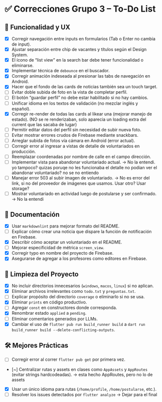 # ✅ Correcciones Grupo 3 – To-Do List

## 🧪 Funcionalidad y UX
- [x] Corregir navegación entre inputs en formularios (Tab o Enter no cambia de input).
- [x] Ajustar separación entre chip de vacantes y títulos según el Design System.
- [x] El ícono de “list view” en la search bar debe tener funcionalidad o eliminarse.
- [x] Implementar técnica de `debounce` en el buscador.
- [x] Corregir animación indeseada al presionar las tabs de navegación en Android.
- [x] Hacer que el fondo de las cards de noticias también sea un touch target.
- [ ] Evitar doble subida de foto en la vista de completar perfil.
- [ ] El botón “guardar perfil” no debe estar habilitado si no hay cambios.
- [ ] Unificar idioma en los textos de validación (no mezclar inglés y español).
- [x] Corregir re-render de todas las cards al likear una (mejorar manejo de estado). (NO se re renderizaban, solo aparecia un loading extra del current que las sacaba de lugar)
- [ ] Permitir editar datos del perfil sin necesidad de subir nueva foto.
- [ ] Evitar mostrar errores crudos de Firebase mediante snackbars.
- [ ] Arreglar subida de fotos vía cámara en Android (error actual).
- [ ] Corregir error al ingresar a vistas de detalle de voluntariados en producción.
- [ ] Reemplazar coordenadas por nombre de calle en el campo dirección.
- [ ] Implementar vista para abandonar voluntariado actual. -> No la entendi. yo tampoco? quizas poruqe no les funcionaba el detalle no podian ver el abandonar voluntariado? no se no entiendo
- [ ] Manejar error 503 al subir imagen de voluntariado. -> No es error del link, si no del proveedor de imágenes que usamos. Usar otro? Usar storage?
- [ ] Mostrar voluntariado en actividad luego de postularse y ser confirmado. -> No la entendi

## 🧾 Documentación
- [x] Usar `markdownlint` para mejorar formato del README.
- [ ] Explicar cómo crear una noticia que dispare la función de notificación en Firebase.
- [x] Describir cómo aceptar un voluntariado en el README.
- [ ] Mejorar especificidad de métrica `screen_view`.
- [x] Corregir typo en nombre del proyecto de Firebase.
- [x] Asegurarse de agregar a los profesores como editores en Firebase.

## 🧹 Limpieza del Proyecto
- [x] No incluir directorios innecesarios (`windows`, `macos`, `linux`) si no aplican.
- [x] Eliminar archivos irrelevantes como `todo.txt` y `preguntas.txt`.
- [ ] Explicar propósito del directorio `coverage` o eliminarlo si no se usa.
- [x] Eliminar `prints` en código productivo. 
- [ ] Agregar `const` en constructores donde corresponda.
- [x] Renombrar estado `applied` a `pending`.
- [ ] Eliminar comentarios generados por LLMs.
- [x] Cambiar el uso de `flutter pub run build_runner build` a `dart run build_runner build --delete-conflicting-outputs`.

## 🛠️ Mejores Prácticas
- [ ] Corregir error al correr `flutter pub get` por primera vez.
- [~] Centralizar rutas y assets en clases como `AppAssets` y `AppRoutes` (evitar strings hardcodeadas). -> esta hecho AppRoutes, pero no lo de assets
- [x] Usar un único idioma para rutas (`/home/profile`, `/home/postularse`, etc.).
- [ ] Resolver los issues detectados por `flutter analyze` -> Dejar para el final
